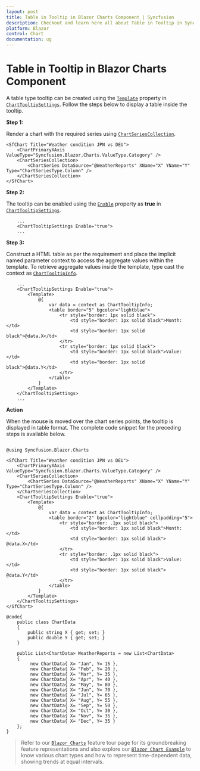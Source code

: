 ```yaml
---
layout: post
title: Table in Tooltip in Blazor Charts Component | Syncfusion
description: Checkout and learn here all about Table in Tooltip in Syncfusion Blazor Charts component and much more.
platform: Blazor
control: Chart
documentation: ug
---
```


# Table in Tooltip in Blazor Charts Component

A table type tooltip can be created using the [`Template`](https://help.syncfusion.com/cr/blazor/Syncfusion.Blazor.Charts.ChartTooltipSettings.html#Syncfusion_Blazor_Charts_ChartTooltipSettings_Template) property in [`ChartTooltipSettings`](https://help.syncfusion.com/cr/blazor/Syncfusion.Blazor.Charts.ChartTooltipSettings.html). Follow the steps below to display a table inside the tooltip.

**Step 1:**

Render a chart with the required series using [`ChartSeriesCollection`](https://help.syncfusion.com/cr/blazor/Syncfusion.Blazor.Charts.ChartSeriesCollection.html).

```cshtml
<SfChart Title="Weather condition JPN vs DEU">
    <ChartPrimaryXAxis ValueType="Syncfusion.Blazor.Charts.ValueType.Category" />
    <ChartSeriesCollection>
        <ChartSeries DataSource="@WeatherReports" XName="X" YName="Y" Type="ChartSeriesType.Column" />
    </ChartSeriesCollection>
</SfChart>
```

**Step 2:**

The tooltip can be enabled using the [`Enable`](https://help.syncfusion.com/cr/blazor/Syncfusion.Blazor.Charts.ChartTooltipSettings.html#Syncfusion_Blazor_Charts_ChartTooltipSettings_Enable) property as **true** in [`ChartTooltipSettings`](https://help.syncfusion.com/cr/blazor/Syncfusion.Blazor.Charts.ChartTooltipSettings.html).

```cshtml
    ...
    <ChartTooltipSettings Enable="true">
    ...
```

**Step 3:**

Construct a HTML table as per the requirement and place the implicit named parameter context to access the aggregate values within the template. To retrieve aggregate values inside the template, type cast the context as [`ChartTooltipInfo`](https://help.syncfusion.com/cr/blazor/Syncfusion.Blazor.Charts.ChartTooltipInfo.html).

```cshtml
    ...
    <ChartTooltipSettings Enable="true">
        <Template>
            @{
                var data = context as ChartTooltipInfo;
                <table border="5" bgcolor="lightblue">
                    <tr style="border: 1px solid black">
                        <td style="border: 1px solid black">Month: </td>
                        <td style="border: 1px solid black">@data.X</td>
                    </tr>
                    <tr style="border: 1px solid black">
                        <td style="border: 1px solid black">Value: </td>
                        <td style="border: 1px solid black">@data.Y</td>
                    </tr>
                </table>
            }
        </Template>
    </ChartTooltipSettings>
    ...
```

**Action**

When the mouse is moved over the chart series points, the tooltip is displayed in table format. The complete code snippet for the preceding steps is available below.

```cshtml

@using Syncfusion.Blazor.Charts

<SfChart Title="Weather condition JPN vs DEU">
    <ChartPrimaryXAxis ValueType="Syncfusion.Blazor.Charts.ValueType.Category" />
    <ChartSeriesCollection>
        <ChartSeries DataSource="@WeatherReports" XName="X" YName="Y" Type="ChartSeriesType.Column" />
    </ChartSeriesCollection>
    <ChartTooltipSettings Enable="true">
        <Template>
            @{
                var data = context as ChartTooltipInfo;
                <table border="2" bgcolor="lightblue" cellpadding="5">
                    <tr style="border: .1px solid black">
                        <td style="border: 1px solid black">Month: </td>
                        <td style="border: 1px solid black"> @data.X</td>
                    </tr>
                    <tr style="border: .1px solid black">
                        <td style="border: 1px solid black">Value: </td>
                        <td style="border: 1px solid black"> @data.Y</td>
                    </tr>
                </table>
            }
        </Template>
    </ChartTooltipSettings>
</SfChart>

@code{
    public class ChartData
    {
        public string X { get; set; }
        public double Y { get; set; }
    }

    public List<ChartData> WeatherReports = new List<ChartData>
    {
         new ChartData{ X= "Jan", Y= 15 },
         new ChartData{ X= "Feb", Y= 20 },
         new ChartData{ X= "Mar", Y= 35 },
         new ChartData{ X= "Apr", Y= 40 },
         new ChartData{ X= "May", Y= 80 },
         new ChartData{ X= "Jun", Y= 70 },
         new ChartData{ X= "Jul", Y= 65 },
         new ChartData{ X= "Aug", Y= 55 },
         new ChartData{ X= "Sep", Y= 50 },
         new ChartData{ X= "Oct", Y= 30 },
         new ChartData{ X= "Nov", Y= 35 },
         new ChartData{ X= "Dec", Y= 35 }
    };
}

```

> Refer to our [`Blazor Charts`](https://www.syncfusion.com/blazor-components/blazor-charts) feature tour page for its groundbreaking feature representations and also explore our [`Blazor Chart Example`](https://blazor.syncfusion.com/demos/chart/line?theme=bootstrap4) to know various chart types and how to represent time-dependent data, showing trends at equal intervals.
